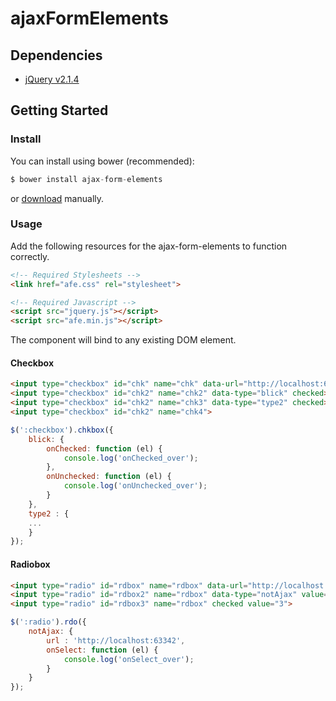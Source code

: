 # ajaxFormElements

## Dependencies

- [jQuery v2.1.4](http://jquery.com/)


## Getting Started

### Install

You can install using bower (recommended):

```javascript
$ bower install ajax-form-elements
```

or [download](https://github.com/efureev/ajax-form-elements) manually.


### Usage

Add the following resources for the ajax-form-elements to function correctly.

```html
<!-- Required Stylesheets -->
<link href="afe.css" rel="stylesheet">

<!-- Required Javascript -->
<script src="jquery.js"></script>
<script src="afe.min.js"></script>
```

The component will bind to any existing DOM element.

#### Checkbox 

```html
<input type="checkbox" id="chk" name="chk" data-url="http://localhost:63342">
<input type="checkbox" id="chk2" name="chk2" data-type="blick" checked>
<input type="checkbox" id="chk2" name="chk3" data-type="type2" checked>
<input type="checkbox" id="chk2" name="chk4">
```
```javascript
$(':checkbox').chkbox({
	blick: {
		onChecked: function (el) {
			console.log('onChecked_over');
		},
		onUnchecked: function (el) {
			console.log('onUnchecked_over');
		}
	},
	type2 : {
	...
	}
});
```


#### Radiobox 

```html
<input type="radio" id="rdbox" name="rdbox" data-url="http://localhost:63342" value="1">
<input type="radio" id="rdbox2" name="rdbox" data-type="notAjax" value="2">
<input type="radio" id="rdbox3" name="rdbox" checked value="3">
```

```javascript
$(':radio').rdo({
	notAjax: {
		url : 'http://localhost:63342',
		onSelect: function (el) {
			console.log('onSelect_over');
		}
	}
});
```
